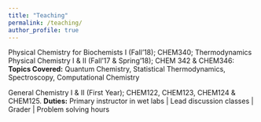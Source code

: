 ```yaml
---
title: "Teaching"
permalink: /teaching/
author_profile: true
---
```


Physical Chemistry for Biochemists I (Fall’18); CHEM340; Thermodynamics
Physical Chemistry I & II (Fall’17 & Spring’18); CHEM 342 & CHEM346:
**Topics Covered:** Quantum Chemistry, Statistical Thermodynamics, Spectroscopy, Computational Chemistry

General Chemistry I & II (First Year); CHEM122, CHEM123, CHEM124 & CHEM125.
**Duties:** Primary instructor in wet labs | Lead discussion classes | Grader | Problem solving hours
